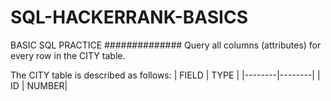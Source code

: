 # SQL-HACKERRANK-BASICS
BASIC SQL PRACTICE
##############
Query all columns (attributes) for every row in the CITY table.

The CITY table is described as follows:
| FIELD  |  TYPE  |
|--------|--------|
|  ID    |  NUMBER|



